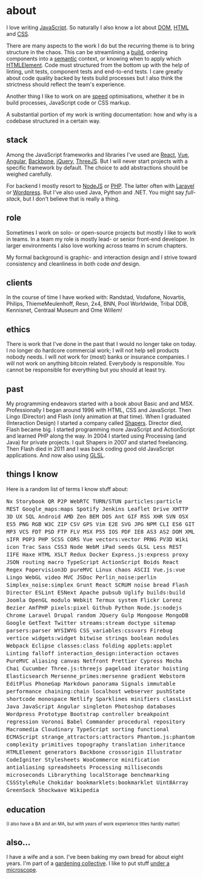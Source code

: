 <!--
  id: 324
  date: 2007-01-04
  modified: 2022-05-11
  slug: about
  type: page
  metaKeyword: about
  metaDescription: I love writing JavaScript. So naturally I know a lot about: DOM, HTML and CSS. Streamlining build processes is also one of my favorite pasttimes.
-->

# about

I love writing [JavaScript](/search/javascript). So naturally I also know a lot about [DOM](/search/dom), [HTML](/search/html) and [CSS](/search/css).

There are many aspects to the work I do but the recurring theme is to bring structure in the chaos. This can be streamlining a [build](/search/build), ordering components into a [semantic](/search/semantic) context, or knowing when to apply which [HTMLElement](/search/HTMLElement). Code must structured from the bottom up with the help of linting, unit tests, component tests and end-to-end tests.
I care greatly about code quality backed by tests build processes but I also think the strictness should reflect the team's experience.

Another thing I like to work on are [speed](/search/speed) optimisations, whether it be in build processes, JavaScript code or CSS markup.

A substantial portion of my work is writing documentation: how and why is a codebase structured in a certain way.

## stack

Among the JavaScript frameworks and libraries I've used are [React](/search/react), [Vue](/search/vue), [Angular](/search/angular), [Backbone](/search/backbone), [jQuery](/search/jquery), [ThreeJS](/search/threejs). But I will never start projects with a specific framework by default. The choice to add abstractions should be weighed carefully.

For backend I mostly resort to [NodeJS](/search/node) or [PHP](/search/php). The latter often with [Laravel](/search/laravel) or [Wordpress](/search/wordpress). But I've also used Java, Python and .NET. You might say *full-stack*, but I don't believe that is really a thing.

## role

Sometimes I work on solo- or open-source projects but mostly I like to work in teams. 
In a team my role is mostly lead- or senior front-end developer. 
In larger environments I also love working across teams in scrum chapters.

My formal background is graphic- and interaction design and I strive toward consistency and cleanliness in both code *and* design.

## clients

In the course of time I have worked with: Randstad, Vodafone, Novartis, Philips, ThiemeMeulenhoff, Resn, 2x4, BNN, Pool Worldwide, Tribal DDB, Kennisnet, Centraal Museum and Ome Willem!

## ethics

There is work that I've done in the past that I would no longer take on today.<!-- My morals have changed. -->
I no longer do hardcore commercial work; I will not help sell products nobody needs. I will *not* work for (most) banks or insurance companies. I will not work on anything bitcoin related. <!-- Amazon, Apple, Google, Facebook, Nestle, Coca Cola, oil companies -->
Everybody is responsible. You cannot be responsible for everything but you should at least try<!-- ; nothing is in vain when you're part of a chaotic system -->.

## past

My programming endeavors started with a book about Basic and and MSX.
Professionally I began around 1996 with HTML, CSS and JavaScript. Then Lingo (Director) and Flash (only animation at that time).
When I graduated (Interaction Design) I started a company called [Shapers](https://shapers.nl). Director died, Flash became big. I started programming more JavaScript and ActionScript and learned PHP along the way.
In 2004 I started using Processing (and Java) for private projects.
I quit Shapers in 2007 and started freelancing.
Then Flash died in 2011 and I was back coding good old JavaScript applications. And now also using [GLSL](/search/GLSL).

## things I know

Here is a random list of terms I know stuff about: 
<div data-terms style="font-family:'Source Code Pro',monospace;font-size:0.875rem;line-height:1.25rem;">Nx Storybook QR P2P WebRTC TURN/STUN particles:particle REST Google_maps:maps Spotify Jenkins Leaflet Drive XHTTP 3D UX SQL Android AMD Zen BEM DOS Ant GIF RSS XHR SVN OSX ES5 PNG RGB W3C ZIP CSV GPS Vim E2E SVG JPG NPM CLI ES6 GIT MP3 VCS FDT PSD FTP FLV MSX P55 IOS PDF IE8 AS3 AS2 DOM XML sIFR POP3 PHP SCSS CORS Vue vectors:vector PRNG PV3D Wiki icon Trac Sass CSS3 Node WebM iPad seeds GLSL Less REST IIFE Haxe HTML XSLT Redux Docker Express.js:express proxy JSON routing macro TypeScript ActionScript Boids React Regex Papervision3D pureMVC Linux chaos ASCII Vue.js:vue Lingo WebGL video MVC JSDoc Perlin_noise:perlin Simplex_noise:simplex Grunt React SCRUM noise bread Flash Director ESLint ESNext Apache pubsub Uglify builds:build Joomla OpenGL modulo Webkit Termux system Flickr Lorenz Bezier AmfPHP pixels:pixel Github Python Node.js:nodejs Chrome Laravel Drupal random JQuery Gulp Mongoose MongoDB Google GetText Twitter streams:stream doctype sitemap parsers:parser WYSIWYG CSS_variables:cssvars Firebug vertice widgets:widget bitwise strings boolean modules Webpack Eclipse classes:class folding applets:applet Linting falloff interaction_design:interaction octaves PureMVC aliasing canvas Netfront Prettier Cypress Mocha Chai Cucumber Three.js:threejs pageload iterator hoisting Elasticsearch Mersenne_primes:mersenne gradient Webstorm EditPlus PhoneGap Markdown panorama Signals immutable performance chaining:chain localhost webserver pushState shortcode monospace Netlify Sparklines minifiers classList Java JavaScript Angular singleton Photoshop databases Wordpress Prototype Bootstrap controller breakpoint regression Voronoi Babel Commander procedural repository Macromedia Cloudinary TypeScript sorting functional ECMAScript strange_attractors:attractors Phantom.js:phantom complexity primitives topography translation inheritance HTMLElement generators Backbone crossorigin Illustrator CodeIgniter Stylesheets WooCommerce minification antialiasing spreadsheets Processing milliseconds microseconds Librarything localStorage benchmarking CSSStyleRule Chokidar bookmarklets:bookmarklet Uint8Array GreenSock Shockwave Wikipedia</div> 
<script>
const terms = document.querySelector('[data-terms]');
terms.innerHTML = terms.textContent
    .split(/\s/g)
    .sort(()=>Math.random()<0.5?1:-1)
    .map(s=>{
        const [all,name,term] = s.match(/([^:]*):(.*)|.*/);
        const searchTerm = (term||all).toLowerCase();
        const searchName = (name||all).replace(/_/g,' ');
        return `<a href="/search/${searchTerm}">${searchName}</a>`
    }).join(' ');
</script>

## education

<small>(I also have a BA and an MA, but with years of work experience titles hardly matter)</small>

## also...

I have a wife and a son. I've been baking my own bread for about <span data-from="01-04-2015">eight</span> years. I'm part of a [gardening collective](https://www.icanchangetheworldwithmytwohands.nl). I like to put stuff [under a microscope](https://vimeo.com/showcase/9363359).

